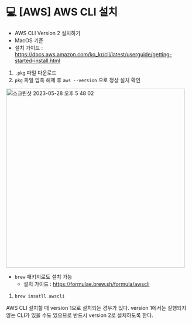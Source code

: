 💻 [AWS] AWS CLI 설치
===============
* AWS CLI Version 2 설치하기
* MacOS 기준
* 설치 가이드 : https://docs.aws.amazon.com/ko_kr/cli/latest/userguide/getting-started-install.html

1. `.pkg` 파일 다운로드
2. `pkg` 파일 압축 해제 후 `aws --version` 으로 정상 설치 확인

<img width="488" alt="스크린샷 2023-05-28 오후 5 48 02" src="https://github.com/dustjs159/Study/assets/57285121/c70394a8-3bae-48e4-ad52-a675ccdf044a">


* `brew` 패키지로도 설치 가능
    * 설치 가이드 : https://formulae.brew.sh/formula/awscli

1. `brew insatll awscli`

AWS CLI 설치할 때 version 1으로 설치되는 경우가 있다. version 1에서는 실행되지 않는 CLI가 있을 수도 있으므로 반드시 version 2로 설치하도록 한다.